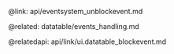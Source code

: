 @link: api/eventsystem_unblockevent.md

@related:
	datatable/events_handling.md
    
@relatedapi:
    api/link/ui.datatable_blockevent.md